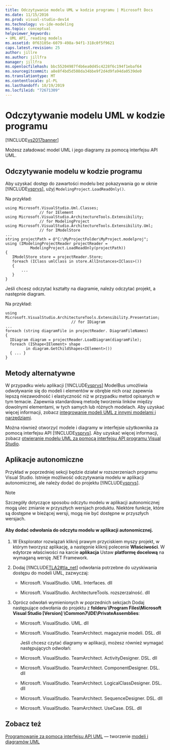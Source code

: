 ```yaml
---
title: Odczytywanie modelu UML w kodzie programu | Microsoft Docs
ms.date: 11/15/2016
ms.prod: visual-studio-dev14
ms.technology: vs-ide-modeling
ms.topic: conceptual
helpviewer_keywords:
- UML API, reading models
ms.assetid: 0f63105e-6079-498a-94f1-318c0f5f9621
caps.latest.revision: 25
author: jillre
ms.author: jillfra
manager: jillfra
ms.openlocfilehash: bbc55204987f4b6ea0d45c4228f6c194f1ebaf64
ms.sourcegitcommit: a8e8f4bd5d508da34bbe9f2d4d9fa94da0539de0
ms.translationtype: MT
ms.contentlocale: pl-PL
ms.lasthandoff: 10/19/2019
ms.locfileid: "72671309"
---
```

# <a name="read-a-uml-model-in-program-code"></a>Odczytywanie modelu UML w kodzie programu
[!INCLUDE[vs2017banner](../includes/vs2017banner.md)]

Możesz załadować model UML i jego diagramy za pomocą interfejsu API UML.

## <a name="Reading"></a>Odczytywanie modelu w kodzie programu
 Aby uzyskać dostęp do zawartości modelu bez pokazywania go w oknie [!INCLUDE[vsprvs](../includes/vsprvs-md.md)], użyj `ModelingProject.LoadReadOnly()`.

 Na przykład:

```
using Microsoft.VisualStudio.Uml.Classes;
               // for IElement
using Microsoft.VisualStudio.ArchitectureTools.Extensibility;
               // for ModelingProject
using Microsoft.VisualStudio.ArchitectureTools.Extensibility.Uml;
               // for IModelStore
...
string projectPath = @"C:\MyProjectFolder\MyProject.modelproj";
using (IModelingProjectReader projectReader =
           ModelingProject.LoadReadOnly(projectPath))
{
   IModelStore store = projectReader.Store;
   foreach (IClass umlClass in store.AllInstances<IClass>())
   {
       ...
   }
}
```

 Jeśli chcesz odczytać kształty na diagramie, należy odczytać projekt, a następnie diagram.

 Na przykład:

```
using Microsoft.VisualStudio.ArchitectureTools.Extensibility.Presentation;
                             // for IDiagram
...
foreach (string diagramFile in projectReader. DiagramFileNames)
{
  IDiagram diagram = projectReader.LoadDiagram(diagramFile);
  foreach (IShape<IElement> shape
         in diagram.GetChildShapes<IElement>())
  { ... }
}
```

## <a name="alternative-methods"></a>Metody alternatywne
 W przypadku wielu aplikacji [!INCLUDE[vsprvs](../includes/vsprvs-md.md)] ModelBus umożliwia odwoływanie się do modeli i elementów w obrębie nich oraz zapewnia lepszą niezawodność i elastyczność niż w przypadku metod opisanych w tym temacie. Zapewnia standardową metodę tworzenia linków między dowolnymi elementami, w tych samych lub różnych modelach. Aby uzyskać więcej informacji, zobacz [integrowanie modeli UML z innymi modelami i narzędziami](../modeling/integrate-uml-models-with-other-models-and-tools.md).

 Można również otworzyć modele i diagramy w interfejsie użytkownika za pomocą interfejsu API [!INCLUDE[vsprvs](../includes/vsprvs-md.md)]. Aby uzyskać więcej informacji, zobacz [otwieranie modelu UML za pomocą interfejsu API programu Visual Studio](../modeling/open-a-uml-model-by-using-the-visual-studio-api.md).

## <a name="Standalone"></a>Aplikacje autonomiczne
 Przykład w poprzedniej sekcji będzie działał w rozszerzeniach programu Visual Studio. Istnieje możliwość odczytywania modelu w aplikacji autonomicznej, ale należy dodać do projektu [!INCLUDE[vsprvs](../includes/vsprvs-md.md)].

> [!NOTE]
> Szczegóły dotyczące sposobu odczytu modelu w aplikacji autonomicznej mogą ulec zmianie w przyszłych wersjach produktu. Niektóre funkcje, które są dostępne w bieżącej wersji, mogą nie być dostępne w przyszłych wersjach.

#### <a name="to-add-references-to-read-a-model-in-a-stand-alone-application"></a>Aby dodać odwołania do odczytu modelu w aplikacji autonomicznej.

1. W Eksplorator rozwiązań kliknij prawym przyciskiem myszy projekt, w którym tworzysz aplikację, a następnie kliknij polecenie **Właściwości**. W edytorze właściwości na karcie **aplikacja** Ustaw **platformę docelową** na wymaganą wersję .NET Framework.

2. Dodaj [!INCLUDE[TLA2#tla_net](../includes/tla2sharptla-net-md.md)] odwołania potrzebne do uzyskiwania dostępu do modeli UML, zazwyczaj:

   - Microsoft. VisualStudio. UML. Interfaces. dll

   - Microsoft. VisualStudio. ArchitectureTools. rozszerzalność. dll

3. Oprócz odwołań wymienionych w poprzednich sekcjach Dodaj następujące odwołania do projektu z **folderu \Program Files\Microsoft Visual Studio [Version] \Common7\IDE\PrivateAssemblies**:

   - Microsoft. VisualStudio. UML. dll

   - Microsoft. VisualStudio. TeamArchitect. magazynie modeli. DSL. dll

     Jeśli chcesz czytać diagramy w aplikacji, możesz również wymagać następujących odwołań:

   - Microsoft. VisualStudio. TeamArchitect. ActivityDesigner. DSL. dll

   - Microsoft. VisualStudio. TeamArchitect. ComponentDesigner. DSL. dll

   - Microsoft. VisualStudio. TeamArchitect. LogicalClassDesigner. DSL. dll

   - Microsoft. VisualStudio. TeamArchitect. SequenceDesigner. DSL. dll

   - Microsoft. VisualStudio. TeamArchitect. UseCase. DSL. dll

## <a name="see-also"></a>Zobacz też
 [Programowanie za pomocą interfejsu API UML](../modeling/programming-with-the-uml-api.md) — tworzenie [modeli i diagramów UML](../modeling/extend-uml-models-and-diagrams.md)
